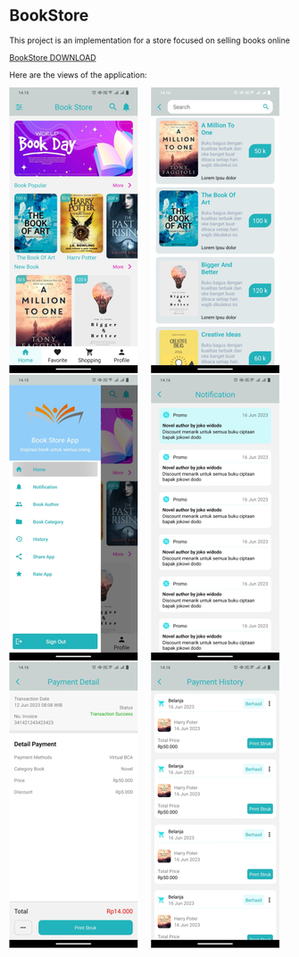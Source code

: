 # BookStore

This project is an implementation for a store focused on selling books online

<!-- Nice movie adalah aplikasi yang digunakan untuk melihat daftar film. Aplikasi ini dibangun menggunakan arsitekrur MVVM.
Adapun library yang digunakan yaitu SDWebImage.

Note: Jangan lupa untuk pod install -->

[BookStore DOWNLOAD](https://github.com/eldirb21/BookStore/releases)

Here are the views of the application:

<p align="center">

<img src="BStoresImg/home.jpeg" width="230"  title="Home">&nbsp;&nbsp;&nbsp;&nbsp;&nbsp;
<img src="BStoresImg/search.jpeg" width="230" title="Search">&nbsp;&nbsp;&nbsp;&nbsp;&nbsp;
<img src="BStoresImg/sidebar.jpeg" width="230" title="Sidebar">&nbsp;&nbsp;&nbsp;&nbsp;&nbsp;
<img src="BStoresImg/notification.jpeg" width="230" title="Notification">&nbsp;&nbsp;&nbsp;&nbsp;&nbsp;
<img src="BStoresImg/payment-detail.jpeg" width="230" title="Payment History">&nbsp;&nbsp;&nbsp;&nbsp;&nbsp;
<img src="BStoresImg/payment-history.jpeg" width="230" title="Payment Detail">

</p>
